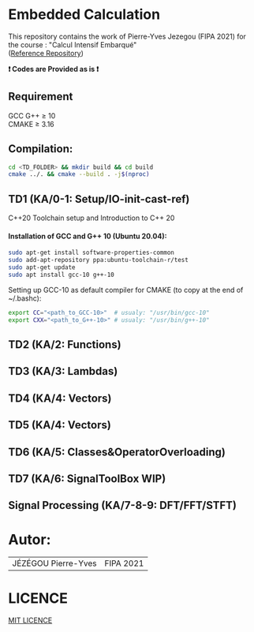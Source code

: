 # Embedded Calculation
This repository contains the work of Pierre-Yves Jezegou (FIPA 2021) for the course : "Calcul Intensif Embarqué"  
([Reference Repository](https://gitlab.ensta-bretagne.fr/reynetol/embedded-computation))

__:exclamation: Codes are Provided as is :exclamation:__

## Requirement
GCC G++ &#8805; 10  
CMAKE &#8805; 3.16

## Compilation:

```bash
cd <TD_FOLDER> && mkdir build && cd build
cmake ../. && cmake --build . -j$(nproc)
```

## TD1 (KA/0-1: Setup/IO-init-cast-ref)

C++20 Toolchain setup and Introduction to C++ 20

#### Installation of GCC and G++ 10 (Ubuntu 20.04):
```bash
sudo apt-get install software-properties-common
sudo add-apt-repository ppa:ubuntu-toolchain-r/test
sudo apt-get update
sudo apt install gcc-10 g++-10
```
Setting up GCC-10 as default compiler for CMAKE (to copy at the end of ~/.bashc):
```bash
export CC="<path_to_GCC-10>"  # usualy: "/usr/bin/gcc-10"
export CXX="<path_to_G++-10>" # usualy: "/usr/bin/g++-10"
```

## TD2 (KA/2: Functions)

## TD3 (KA/3: Lambdas)

## TD4 (KA/4: Vectors)

## TD5 (KA/4: Vectors)

## TD6 (KA/5: Classes&OperatorOverloading)

## TD7 (KA/6: SignalToolBox WIP)

## Signal Processing (KA/7-8-9: DFT/FFT/STFT)

# Autor:
<table>
  <tr>
    <td>JÉZÉGOU Pierre-Yves</td>
    <td>FIPA 2021</td>
  </tr>
</table>

# LICENCE
[MIT LICENCE](./LICENSE.md)
